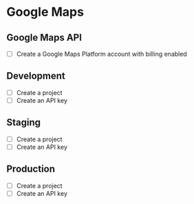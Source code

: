 # Google Maps

## Google Maps API
- [ ] Create a Google Maps Platform account with billing enabled

## Development
- [ ] Create a project
- [ ] Create an API key

## Staging
- [ ] Create a project
- [ ] Create an API key

## Production
- [ ] Create a project
- [ ] Create an API key

